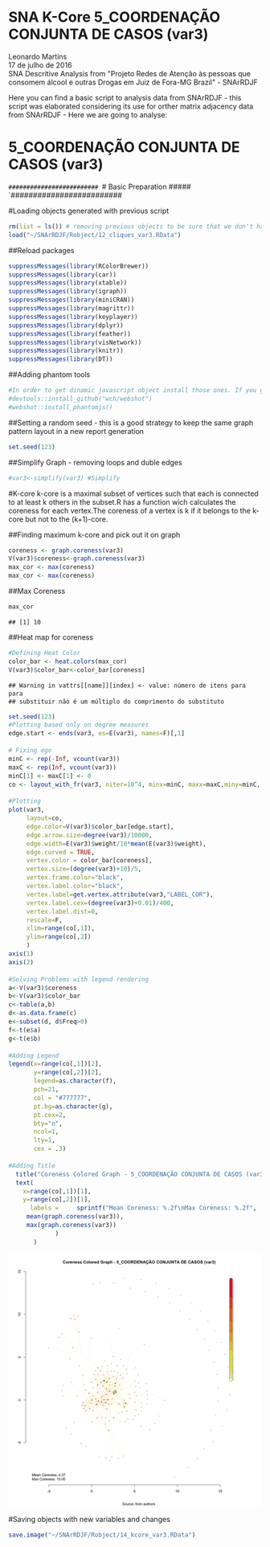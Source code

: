 # SNA K-Core 5_COORDENAÇÃO CONJUNTA DE CASOS (var3)
Leonardo Martins  
17 de julho de 2016  
SNA Descritive Analysis from "Projeto Redes de Atenção às pessoas que consomem álcool e outras Drogas em Juiz de Fora-MG   Brazil"  - SNArRDJF

Here you can find a basic script to analysis data from SNArRDJF - this script was elaborated considering its use for orther matrix adjacency data from SNArRDJF - Here we are going to analyse:

# 5_COORDENAÇÃO CONJUNTA DE CASOS (var3)

`#########################
`# Basic Preparation #####
`#########################

#Loading objects generated with previous script 

```r
rm(list = ls()) # removing previous objects to be sure that we don't have objects conflicts name
load("~/SNArRDJF/Robject/12_cliques_var3.RData")
```
##Reload packages

```r
suppressMessages(library(RColorBrewer))
suppressMessages(library(car))
suppressMessages(library(xtable))
suppressMessages(library(igraph))
suppressMessages(library(miniCRAN))
suppressMessages(library(magrittr))
suppressMessages(library(keyplayer))
suppressMessages(library(dplyr))
suppressMessages(library(feather))
suppressMessages(library(visNetwork))
suppressMessages(library(knitr))
suppressMessages(library(DT))
```
##Adding phantom tools

```r
#In order to get dinamic javascript object install those ones. If you get problems installing go to Stackoverflow.com and type your error to discover what to do. In some cases the libraries need to be intalled in outside R libs.
#devtools::install_github("wch/webshot")
#webshot::install_phantomjs()
```
##Setting a random seed - this is a good strategy to keep the same graph pattern layout in a new report generation

```r
set.seed(123)
```

##Simplify Graph - removing loops and duble edges 

```r
#var3<-simplify(var3) #Simplify
```


#K-core
k-core is a maximal subset of vertices such that each is connected to at least k others in the subset.R has a function wich calculates the coreness for each vertex.The coreness of a vertex is k if it belongs to the k-core but not to the (k+1)-core.

##Finding maximum k-core and pick out it on graph

```r
coreness <- graph.coreness(var3)
V(var3)$coreness<-graph.coreness(var3)
max_cor <- max(coreness)
max_cor <- max(coreness)
```
##Max Coreness

```r
max_cor
```

```
## [1] 10
```
##Heat map for coreness

```r
#Defining Heat Color
color_bar <- heat.colors(max_cor) 
V(var3)$color_bar<-color_bar[coreness]
```

```
## Warning in vattrs[[name]][index] <- value: número de itens para para
## substituir não é um múltiplo do comprimento do substituto
```

```r
set.seed(123)
#Plotting based only on degree measures 
edge.start <- ends(var3, es=E(var3), names=F)[,1]

# Fixing ego
minC <- rep(-Inf, vcount(var3))
maxC <- rep(Inf, vcount(var3))
minC[1] <- maxC[1] <- 0
co <- layout_with_fr(var3, niter=10^4, minx=minC, maxx=maxC,miny=minC, maxy=maxC, weights = E(var3)$weight)

#Plotting
plot(var3, 
     layout=co,
     edge.color=V(var3)$color_bar[edge.start],
     edge.arrow.size=degree(var3)/10000,
     edge.width=E(var3)$weight/10*mean(E(var3)$weight),
     edge.curved = TRUE,
     vertex.color = color_bar[coreness],
     vertex.size=(degree(var3)+10)/5,
     vertex.frame.color="black",
     vertex.label.color="black",
     vertex.label=get.vertex.attribute(var3,"LABEL_COR"),
     vertex.label.cex=(degree(var3)+0.01)/400,
     vertex.label.dist=0,
     rescale=F,
     xlim=range(co[,1]), 
     ylim=range(co[,2])
     )
axis(1)
axis(2)

#Solving Problems with legend rendering 
a<-V(var3)$coreness
b<-V(var3)$color_bar
c<-table(a,b)
d<-as.data.frame(c)
e<-subset(d, d$Freq>0)
f<-t(e$a)
g<-t(e$b)

#Adding Legend
legend(x=range(co[,1])[2], 
       y=range(co[,2])[2],
       legend=as.character(f),
       pch=21,
       col = "#777777", 
       pt.bg=as.character(g),
       pt.cex=2,
       bty="n", 
       ncol=1,
       lty=1,
       cex = .3)

#Adding Title
  title("Coreness Colored Graph - 5_COORDENAÇÃO CONJUNTA DE CASOS (var3)", sub = "Source: from authors ", cex = .5)
  text( 
    x=range(co[,1])[1],
    y=range(co[,2])[1], 
      labels =     sprintf("Mean Coreness: %.2f\nMax Coreness: %.2f",
     mean(graph.coreness(var3)), 
     max(graph.coreness(var3))
             )
       )
```

![](5_COORDENAÇÃO_CONJUNTA_DE_CASOS_14_kcore_files/figure-html/unnamed-chunk-8-1.png)<!-- -->

#Saving objects with new variables and changes

```r
save.image("~/SNArRDJF/Robject/14_kcore_var3.RData") 
```
